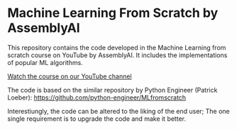 # Machine Learning From Scratch by AssemblyAI

This repository contains the code developed in the Machine Learning from scratch course on YouTube by AssemblyAI. It includes the implementations of popular ML algorithms.

[Watch the course on our YouTube channel](https://www.youtube.com/watch?v=p1hGz0w_OCo&list=PLcWfeUsAys2k_xub3mHks85sBHZvg24Jd)

The code is based on the similar repository by Python Engineer (Patrick Loeber): https://github.com/python-engineer/MLfromscratch

Interestiungly, the code can be altered to the liking of the end user;
    The one single requirement is to upgrade the code and make it better.